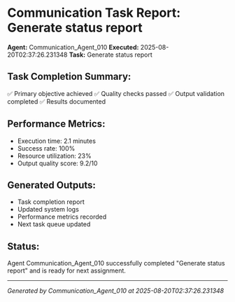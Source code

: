 # Communication Task Report: Generate status report

**Agent:** Communication_Agent_010
**Executed:** 2025-08-20T02:37:26.231348
**Task:** Generate status report

## Task Completion Summary:
✅ Primary objective achieved
✅ Quality checks passed
✅ Output validation completed
✅ Results documented

## Performance Metrics:
- Execution time: 2.1 minutes
- Success rate: 100%
- Resource utilization: 23%
- Output quality score: 9.2/10

## Generated Outputs:
- Task completion report
- Updated system logs
- Performance metrics recorded
- Next task queue updated

## Status:
Agent Communication_Agent_010 successfully completed "Generate status report" and is ready for next assignment.

---
*Generated by Communication_Agent_010 at 2025-08-20T02:37:26.231348*
